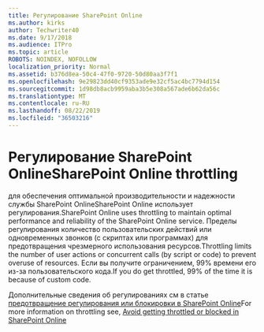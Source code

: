 ```yaml
---
title: Регулирование SharePoint Online
ms.author: kirks
author: Techwriter40
ms.date: 9/17/2018
ms.audience: ITPro
ms.topic: article
ROBOTS: NOINDEX, NOFOLLOW
localization_priority: Normal
ms.assetid: b376d8ea-50c4-47f0-9720-50d80aa3f7f1
ms.openlocfilehash: 9e29823dd40cf9353ade9e32cf5ac4bc7794d154
ms.sourcegitcommit: 1d98db8acb9959aba3b5e308a567ade6b62da56c
ms.translationtype: MT
ms.contentlocale: ru-RU
ms.lasthandoff: 08/22/2019
ms.locfileid: "36503216"
---
```

# <a name="sharepoint-online-throttling"></a><span data-ttu-id="ffea6-102">Регулирование SharePoint Online</span><span class="sxs-lookup"><span data-stu-id="ffea6-102">SharePoint Online throttling</span></span>

<span data-ttu-id="ffea6-103">для обеспечения оптимальной производительности и надежности службы SharePoint OnlineSharePoint Online использует регулирования.</span><span class="sxs-lookup"><span data-stu-id="ffea6-103">SharePoint Online uses throttling to maintain optimal performance and reliability of the SharePoint Online service.</span></span> <span data-ttu-id="ffea6-104">Пределы регулирования количество пользовательских действий или одновременных звонков (с скриптах или программах) для предотвращения чрезмерного использования ресурсов.</span><span class="sxs-lookup"><span data-stu-id="ffea6-104">Throttling limits the number of user actions or concurrent calls (by script or code) to prevent overuse of resources.</span></span> <span data-ttu-id="ffea6-105">Если вы получите ограничением, 99% времени его из-за пользовательского кода.</span><span class="sxs-lookup"><span data-stu-id="ffea6-105">If you do get throttled, 99% of the time it is because of custom code.</span></span>
  
<span data-ttu-id="ffea6-106">Дополнительные сведения об регулированиях см в статье [предотвращение регулирования или блокировки в SharePoint Online](https://go.microsoft.com/fwlink/?linkid=2022019)</span><span class="sxs-lookup"><span data-stu-id="ffea6-106">For more information on throttling see, [Avoid getting throttled or blocked in SharePoint Online](https://go.microsoft.com/fwlink/?linkid=2022019)</span></span>
  

